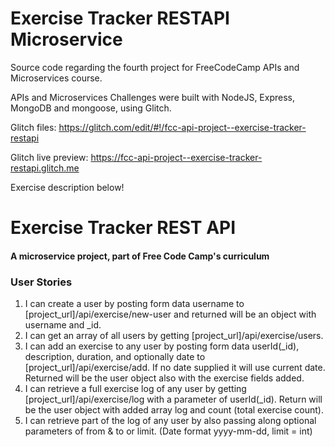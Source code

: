 # Exercise Tracker RESTAPI Microservice

Source code regarding the fourth project for FreeCodeCamp APIs and Microservices course.

APIs and Microservices Challenges were built with NodeJS, Express, MongoDB and mongoose, using Glitch.

Glitch files: https://glitch.com/edit/#!/fcc-api-project--exercise-tracker-restapi

Glitch live preview: https://fcc-api-project--exercise-tracker-restapi.glitch.me

Exercise description below!

# Exercise Tracker REST API

#### A microservice project, part of Free Code Camp's curriculum

### User Stories

1. I can create a user by posting form data username to [project_url]/api/exercise/new-user and returned will be an object with username and _id.
2. I can get an array of all users by getting [project_url]/api/exercise/users.
3. I can add an exercise to any user by posting form data userId(_id), description, duration, and optionally date to [project_url]/api/exercise/add. If no date supplied it will use current date. Returned will be the user object also with the exercise fields added.
4. I can retrieve a full exercise log of any user by getting [project_url]/api/exercise/log with a parameter of userId(_id). Return will be the user object with added array log and count (total exercise count).
5. I can retrieve part of the log of any user by also passing along optional parameters of from & to or limit. (Date format yyyy-mm-dd, limit = int)
